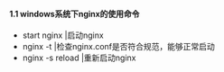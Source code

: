 #### 1.1 windows系统下nginx的使用命令

* start nginx |启动nginx
* nginx -t |检查nginx.conf是否符合规范，能够正常启动
* nginx -s reload |重新启动nginx 